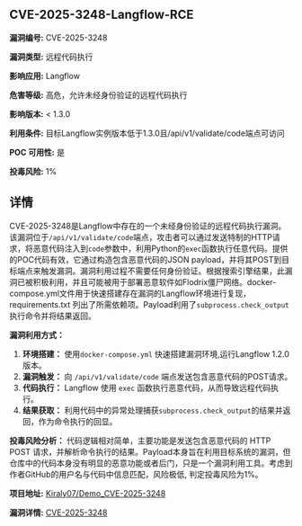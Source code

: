 ## CVE-2025-3248-Langflow-RCE

**漏洞编号:** CVE-2025-3248

**漏洞类型:** 远程代码执行

**影响应用:** Langflow

**危害等级:** 高危，允许未经身份验证的远程代码执行

**影响版本:** < 1.3.0

**利用条件:** 目标Langflow实例版本低于1.3.0且/api/v1/validate/code端点可访问

**POC 可用性:** 是

**投毒风险:** 1%

## 详情

CVE-2025-3248是Langflow中存在的一个未经身份验证的远程代码执行漏洞。该漏洞位于`/api/v1/validate/code`端点，攻击者可以通过发送特制的HTTP请求，将恶意代码注入到`code`参数中，利用Python的`exec`函数执行任意代码。提供的POC代码有效，它通过构造包含恶意代码的JSON payload，并将其POST到目标端点来触发漏洞。漏洞利用过程不需要任何身份验证。根据搜索引擎结果，此漏洞已被积极利用，并且可能被用于部署恶意软件如Flodrix僵尸网络。docker-compose.yml文件用于快速搭建存在漏洞的Langflow环境进行复现，requirements.txt 列出了所需依赖项。Payload利用了`subprocess.check_output`执行命令并将结果返回。

**漏洞利用方式：**

1.  **环境搭建：** 使用`docker-compose.yml` 快速搭建漏洞环境,运行Langflow 1.2.0版本。
2.  **漏洞触发：** 向 `/api/v1/validate/code` 端点发送包含恶意代码的POST请求。
3.  **代码执行：** Langflow 使用 `exec` 函数执行恶意代码，从而导致远程代码执行。
4.  **结果获取：** 利用代码中的异常处理捕获`subprocess.check_output`的结果并返回，作为命令执行的回显。

**投毒风险分析：**
代码逻辑相对简单，主要功能是发送包含恶意代码的 HTTP POST 请求，并解析命令执行的结果。Payload本身旨在利用目标系统的漏洞，但仓库中的代码本身没有明显的恶意功能或者后门，只是一个漏洞利用工具。考虑到作者GitHub的用户名与代码中信息匹配，风险极低, 判定投毒风险为1%。

**项目地址:** [Kiraly07/Demo_CVE-2025-3248](https://github.com/Kiraly07/Demo_CVE-2025-3248)

**漏洞详情:** [CVE-2025-3248](https://nvd.nist.gov/vuln/detail/CVE-2025-3248)